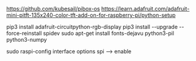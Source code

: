 https://github.com/kubesail/pibox-os
https://learn.adafruit.com/adafruit-mini-pitft-135x240-color-tft-add-on-for-raspberry-pi/python-setup

pip3 install adafruit-circuitpython-rgb-display
pip3 install --upgrade --force-reinstall spidev
sudo apt-get install fonts-dejavu python3-pil python3-numpy

sudo raspi-config
interface options
spi --> enable